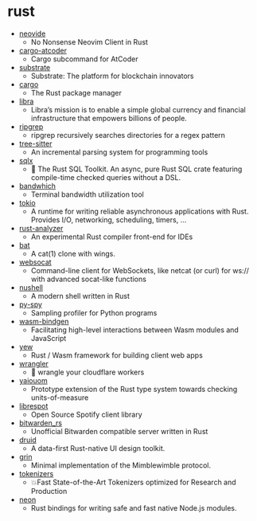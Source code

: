 # rust
- [neovide](https://github.com/Kethku/neovide)
  - No Nonsense Neovim Client in Rust
- [cargo-atcoder](https://github.com/tanakh/cargo-atcoder)
  - Cargo subcommand for AtCoder
- [substrate](https://github.com/paritytech/substrate)
  - Substrate: The platform for blockchain innovators
- [cargo](https://github.com/rust-lang/cargo)
  - The Rust package manager
- [libra](https://github.com/libra/libra)
  - Libra’s mission is to enable a simple global currency and financial infrastructure that empowers billions of people.
- [ripgrep](https://github.com/BurntSushi/ripgrep)
  - ripgrep recursively searches directories for a regex pattern
- [tree-sitter](https://github.com/tree-sitter/tree-sitter)
  - An incremental parsing system for programming tools
- [sqlx](https://github.com/launchbadge/sqlx)
  - 🧰 The Rust SQL Toolkit. An async, pure Rust SQL crate featuring compile-time checked queries without a DSL.
- [bandwhich](https://github.com/imsnif/bandwhich)
  - Terminal bandwidth utilization tool
- [tokio](https://github.com/tokio-rs/tokio)
  - A runtime for writing reliable asynchronous applications with Rust. Provides I/O, networking, scheduling, timers, ...
- [rust-analyzer](https://github.com/rust-analyzer/rust-analyzer)
  - An experimental Rust compiler front-end for IDEs
- [bat](https://github.com/sharkdp/bat)
  - A cat(1) clone with wings.
- [websocat](https://github.com/vi/websocat)
  - Command-line client for WebSockets, like netcat (or curl) for ws:// with advanced socat-like functions
- [nushell](https://github.com/nushell/nushell)
  - A modern shell written in Rust
- [py-spy](https://github.com/benfred/py-spy)
  - Sampling profiler for Python programs
- [wasm-bindgen](https://github.com/rustwasm/wasm-bindgen)
  - Facilitating high-level interactions between Wasm modules and JavaScript
- [yew](https://github.com/yewstack/yew)
  - Rust / Wasm framework for building client web apps
- [wrangler](https://github.com/cloudflare/wrangler)
  - 🤠 wrangle your cloudflare workers
- [yaiouom](https://github.com/Yoric/yaiouom)
  - Prototype extension of the Rust type system towards checking units-of-measure
- [librespot](https://github.com/librespot-org/librespot)
  - Open Source Spotify client library
- [bitwarden_rs](https://github.com/dani-garcia/bitwarden_rs)
  - Unofficial Bitwarden compatible server written in Rust
- [druid](https://github.com/xi-editor/druid)
  - A data-first Rust-native UI design toolkit.
- [grin](https://github.com/mimblewimble/grin)
  - Minimal implementation of the Mimblewimble protocol.
- [tokenizers](https://github.com/huggingface/tokenizers)
  - 💥Fast State-of-the-Art Tokenizers optimized for Research and Production
- [neon](https://github.com/neon-bindings/neon)
  - Rust bindings for writing safe and fast native Node.js modules.
